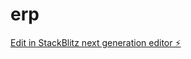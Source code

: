 # erp

[Edit in StackBlitz next generation editor ⚡️](https://stackblitz.com/~/github.com/weimarsuber/erp)